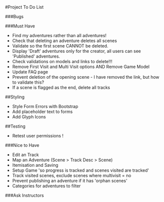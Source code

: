 #Project To Do List

###Bugs


###Must Have

* Find my adventures rather than all adventures!
* Check that deleting an adventure deletes all scenes
* Validate so the first scene CANNOT be deleted.
* Display 'Draft' adventures only for the creator, all users can see 'Published' adventures.
* Check validations on models and links to delete!!!
* Remove First Visit and Multi Visit options AND Remove Game Model
* Update FAQ page
* Prevent deletion of the opening scene - I have removed the link, but how to validate this?
* If a scene is flagged as the end, delete all tracks

##Styling

* Style Form Errors with Bootstrap
* Add placeholder text to forms
* Add Glyph Icons

##Testing

* Retest user permissions !



###Nice to Have

* Edit an Track
* Map an Adventure (Scene > Track Desc > Scene)
* Itemisation and Saving
* Setup Game 'so progress is tracked and scenes visited are tracked'
* Track visited scenes, exclude scenes where multivisit = no
* Prevent publishing an adventure if it has 'orphan scenes'
* Categories for adventures to filter

###Ask Instructors
